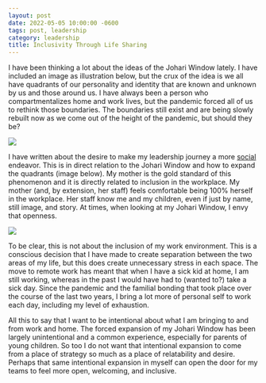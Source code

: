 ```yaml
---
layout: post
date: 2022-05-05 10:00:00 -0600
tags: post, leadership
category: leadership
title: Inclusivity Through Life Sharing
---
```


I have been thinking a lot about the ideas of the Johari Window lately. I have included an image as illustration below, but the crux of the idea is we all have quadrants of our personality and identity that are known and unknown by us and those around us. I have always been a person who compartmentalizes home and work lives, but the pandemic forced all of us to rethink those boundaries. The boundaries still exist and are being slowly rebuilt now as we come out of the height of the pandemic, but should they be?

![](/public/assets/2022-05-05-Johari_Window.png)

I have written about the desire to make my leadership journey a more [social](/2022/02/this-should-be-social) endeavor. This is in direct relation to the Johari Window and how to expand the quadrants (image below). My mother is the gold standard of this phenomenon and it is directly related to inclusion in the workplace. My mother (and, by extension, her staff) feels comfortable being 100% herself in the workplace. Her staff know me and my children, even if just by name, still image, and story. At times, when looking at my Johari Window, I envy that openness.

![](/public/assets/2022-05-05-Johari_Window_Expanded.png)

To be clear, this is not about the inclusion of my work environment. This is a conscious decision that I have made to create separation between the two areas of my life, but this does create unnecessary stress in each space. The move to remote work has meant that when I have a sick kid at home, I am still working, whereas in the past I would have had to (wanted to?) take a sick day. Since the pandemic and the familial bonding that took place over the course of the last two years, I bring a lot more of personal self to work each day, including my level of exhaustion.

All this to say that I want to be intentional about what I am bringing to and from work and home. The forced expansion of my Johari Window has been largely unintentional and a common experience, especially for parents of young children. So too I do not want that intentional expansion to come from a place of strategy so much as a place of relatability and desire. Perhaps that same intentional expansion in myself can open the door for my teams to feel more open, welcoming, and inclusive.